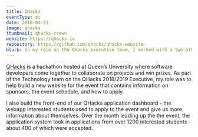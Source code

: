 ```yaml
---
title: QHacks
eventType: ec
date: 2018-04-21
image: qhacks
thumbnail: qhacks-crown
website: https://qhacks.io
repository: https://github.com/qhacks/qhacks-website
blurb: In my role on the QHacks executive team, I worked with a two other members of the exec to build the landing page for the hackathon as well as the interface students use to apply.
---
```


[QHacks](https://qhacks.io) is a hackathon hosted at Queen’s University where software developers come together to collaborate on projects and win prizes. As part of the Technology team on the QHacks 2018/2019 Executive, my role was to help build a new website for the event that contains information on sponsors, the event schedule, and how to apply.

I also build the front-end of our QHacks application dashboard - the webapp interested students used to apply to the event and give us more information about themselves. Over the month leading up the the event, the application system took in applications from over 1200 interested students - about 400 of which were accepted.

